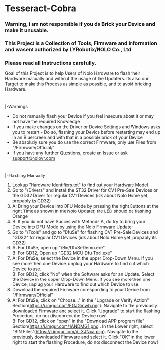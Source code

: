 # Tesseract-Cobra
### Warning, i am not responsible if you do Brick your Device and make it unusable.
### This Project is a Collection of Tools, Firmware and Information and wasent authorized by LYRobotix/NOLO Co., Ltd.
### Please read all Instructions carefully.

Goal of this Project is to help Users of Nolo Hardware to flash their Hardware manually and without the usage of the Updaters.
Its also our Target to make this Process as simple as possible, and to avoid bricking Hardware.
#

|-Warnings
- Do not manually flash your Device if you feel insecure about it or may not have the required Knowledge
- If you make changes on the Driver or Device Settings and Windows asks you to restart - Do so, flashing your Device before restarting may end up in an Bluescreen and with that in a possible brick of your Device
- Be absolutly sure you do use the correct Firmware, only use Files from "/Firmware/Official/"
- If you have any further Questions, create an Issue or ask support@nolovr.com

#
|-Flashing Manually
1. Lookup "Hardware Identifiers.txt" to find out your Hardware Model  
2. Go to "/Drivers" and Install the ST32 Driver for CV1 Pre-Sale Devices or the GD32 Driver for regular CV1 Devices (idk about Nolo Home yet, propably its GD32)  
3. A: Bring your Device into DFU Mode by pressing the right Buttons at the right Time as shown in the Nolo Updater, the LED should be flashing Orange  
3. B: If you do not have Succes with Methode A, do try to bring your Device into DFU Mode by using the Nolo Firmware Updater  
4. Go to "/Tools" and go to "DfuSe" for flashing CV1 Pre-Sale Devices and "GD32" for regular CV1 Devices (idk about Nolo Home yet, propably its GD32)  
5. A: For DfuSe, open up "/Bin/DfuSeDemo.exe"  
   B: For GD32, Open up "GD32 MCU Dfu Tool.exe"  
6. A: For DfuSe, select the Device in the upper Drop-Down Menu. If you see more then one Device, unplug your Hardware to find out which Device to use.  
   B: For GD32, click "No" when the Software asks for an Update. Select the Device in the upper Drop-Down Menu. If you see more then one Device, unplug your Hardware to find out which Device to use.  
7. Download the required Firmware coresponding to your Device from "/Firmware/Official"  
8. A: For DfuSe, click on "Choose..." in the "Upgrade or Verify Action" Section(https://i.imgur.com/EGJGmwb.png). Navigate to the previously downloaded Firmware and select it. Click "Upgrade" to start the flashing Procedure, do not disconnect the Device now!  
   B: For GD32, click on "open" in the "Download APP program file" Section(https://i.imgur.com/1ANDMG1.png). In the Lower right, select "BIN Files"(https://i.imgur.com/dLXJNxa.png). Navigate to the previously downloaded Firmware and select it. Click "OK" in the lower right to start the flashing Procedure, do not disconnect the Device now!  

